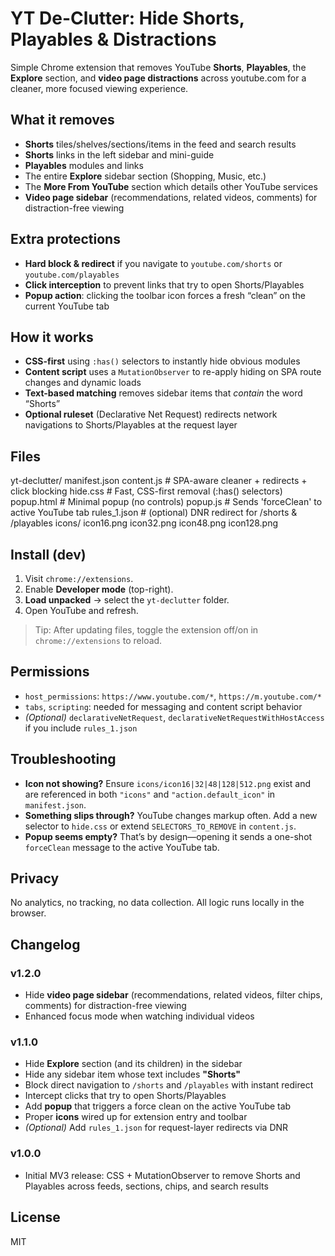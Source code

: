 # YT De-Clutter: Hide Shorts, Playables & Distractions

Simple Chrome extension that removes YouTube **Shorts**, **Playables**, the **Explore** section, and **video page distractions** across youtube.com for a cleaner, more focused viewing experience.

## What it removes

- **Shorts** tiles/shelves/sections/items in the feed and search results
- **Shorts** links in the left sidebar and mini-guide
- **Playables** modules and links
- The entire **Explore** sidebar section (Shopping, Music, etc.)
- The **More From YouTube** section which details other YouTube services
- **Video page sidebar** (recommendations, related videos, comments) for distraction-free viewing

## Extra protections

- **Hard block & redirect** if you navigate to `youtube.com/shorts` or `youtube.com/playables`
- **Click interception** to prevent links that try to open Shorts/Playables
- **Popup action**: clicking the toolbar icon forces a fresh “clean” on the current YouTube tab

## How it works

- **CSS-first** using `:has()` selectors to instantly hide obvious modules
- **Content script** uses a `MutationObserver` to re-apply hiding on SPA route changes and dynamic loads
- **Text-based matching** removes sidebar items that _contain_ the word “Shorts”
- **Optional ruleset** (Declarative Net Request) redirects network navigations to Shorts/Playables at the request layer

## Files

yt-declutter/
manifest.json
content.js # SPA-aware cleaner + redirects + click blocking
hide.css # Fast, CSS-first removal (:has() selectors)
popup.html # Minimal popup (no controls)
popup.js # Sends 'forceClean' to active YouTube tab
rules_1.json # (optional) DNR redirect for /shorts & /playables
icons/
icon16.png
icon32.png
icon48.png
icon128.png

## Install (dev)

1. Visit `chrome://extensions`.
2. Enable **Developer mode** (top-right).
3. **Load unpacked** → select the `yt-declutter` folder.
4. Open YouTube and refresh.

> Tip: After updating files, toggle the extension off/on in `chrome://extensions` to reload.

## Permissions

- `host_permissions`: `https://www.youtube.com/*`, `https://m.youtube.com/*`
- `tabs`, `scripting`: needed for messaging and content script behavior
- _(Optional)_ `declarativeNetRequest`, `declarativeNetRequestWithHostAccess` if you include `rules_1.json`

## Troubleshooting

- **Icon not showing?** Ensure `icons/icon16|32|48|128|512.png` exist and are referenced in both `"icons"` and `"action.default_icon"` in `manifest.json`.
- **Something slips through?** YouTube changes markup often. Add a new selector to `hide.css` or extend `SELECTORS_TO_REMOVE` in `content.js`.
- **Popup seems empty?** That’s by design—opening it sends a one-shot `forceClean` message to the active YouTube tab.

## Privacy

No analytics, no tracking, no data collection. All logic runs locally in the browser.

## Changelog

### v1.2.0

- Hide **video page sidebar** (recommendations, related videos, filter chips, comments) for distraction-free viewing
- Enhanced focus mode when watching individual videos

### v1.1.0

- Hide **Explore** section (and its children) in the sidebar
- Hide any sidebar item whose text includes **"Shorts"**
- Block direct navigation to `/shorts` and `/playables` with instant redirect
- Intercept clicks that try to open Shorts/Playables
- Add **popup** that triggers a force clean on the active YouTube tab
- Proper **icons** wired up for extension entry and toolbar
- _(Optional)_ Add `rules_1.json` for request-layer redirects via DNR

### v1.0.0

- Initial MV3 release: CSS + MutationObserver to remove Shorts and Playables across feeds, sections, chips, and search results

## License

MIT
